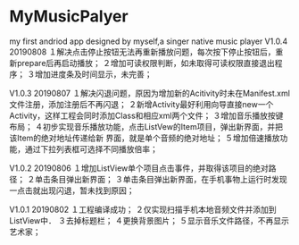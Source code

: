 # MyMusicPalyer
my first andriod app designed by myself,a singer native music player
V1.0.4   20190808
１解决点击停止按钮无法再重新播放问题，每次按下停止按钮后，重新prepare后再启动播放；
２增加可读权限判断，如未取得可读权限直接退出程序；
３增加进度条及时间显示，未完善；


V1.0.3   20190807
１解决闪退问题，原因为增加新的Acitivity时未在Manifest.xml文件注册，添加注册后不再闪退；
２新增Activity最好利用向导直接new一个Activity，这样工程会同时添加Class和相应xml两个文件；
３增加音乐播放按键布局；
４初步实现音乐播放功能，点击ListVew的Item项目，弹出新界面，并把该Item的绝对地址传递给新
界面，就是单个音频的绝对地址；
５增加倍速播放功能，通过下拉列表框可选择不同播放倍率；


V1.0.2   20190806
１增加ListView单个项目点击事件，并取得该项目的绝对路径；
２单击条目弹出新界面；
３单击条目弹出新界面，在手机事物上运行时发现一点击就出现闪退，暂未找到原因；

V1.0.1   20190802
１工程编译成功；
２仅实现扫描手机本地音频文件并添加到ListView中．
３去掉标题栏；
４更换背景图片；
５显示音乐文件路径，不再显示艺术家；